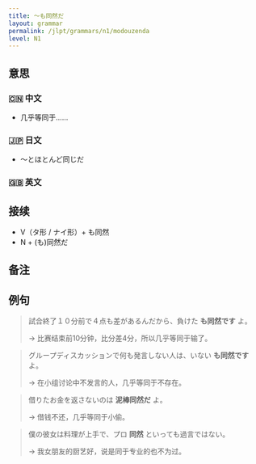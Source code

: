 ```yaml
---
title: 〜も同然だ
layout: grammar
permalink: /jlpt/grammars/n1/modouzenda
level: N1
---
```


## 意思

### 🇨🇳 中文

- 几乎等同于……

### 🇯🇵 日文

- 〜とほとんど同じだ

### 🇬🇧 英文


## 接续

- V（タ形 / ナイ形）+ も同然
- N + (も)同然だ

## 备注


## 例句

> 試合終了１０分前で４点も差があるんだから、負けた **も同然です** よ。
>
> → 比赛结束前10分钟，比分差4分，所以几乎等同于输了。

> グループディスカッションで何も発言しない人は、いない **も同然です** よ。
>
> → 在小组讨论中不发言的人，几乎等同于不存在。

> 借りたお金を返さないのは **泥棒同然だ** よ。
>
> → 借钱不还，几乎等同于小偷。

> 僕の彼女は料理が上手で、プロ **同然** といっても過言ではない。
>
> → 我女朋友的厨艺好，说是同于专业的也不为过。

